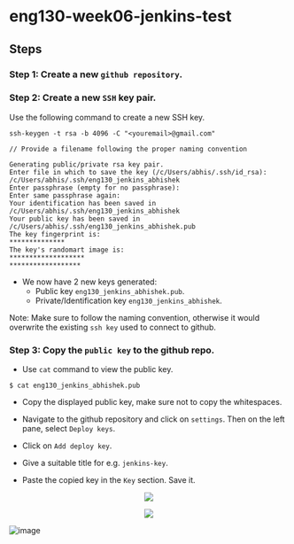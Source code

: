 # eng130-week06-jenkins-test

## Steps

### Step 1: Create a new `github repository`.

### Step 2: Create a new `SSH` key pair.

Use the following command to create a new SSH key.

```
ssh-keygen -t rsa -b 4096 -C "<youremail>@gmail.com"

// Provide a filename following the proper naming convention

Generating public/private rsa key pair.
Enter file in which to save the key (/c/Users/abhis/.ssh/id_rsa): /c/Users/abhis/.ssh/eng130_jenkins_abhishek
Enter passphrase (empty for no passphrase):
Enter same passphrase again:
Your identification has been saved in /c/Users/abhis/.ssh/eng130_jenkins_abhishek
Your public key has been saved in /c/Users/abhis/.ssh/eng130_jenkins_abhishek.pub
The key fingerprint is:
**************
The key's randomart image is:
*******************
******************
```

- We now have 2 new keys generated:
  - Public key `eng130_jenkins_abhishek.pub`. 
  - Private/Identification key `eng130_jenkins_abhishek`.

Note: Make sure to follow the naming convention, otherwise it would overwrite the existing `ssh key` used to connect to github.

### Step 3: Copy the `public key` to the github repo.

- Use `cat` command to view the public key.

```
$ cat eng130_jenkins_abhishek.pub
```

- Copy the displayed public key, make sure not to copy the whitespaces.

- Navigate to the github repository and click on `settings`. Then on the left pane, select `Deploy keys`.

- Click on `Add deploy key`.

- Give a suitable title for e.g. `jenkins-key`.

- Paste the copied key in the `Key` section. Save it.

<p align="center">
  <img src="https://user-images.githubusercontent.com/110366380/200579153-09540d8f-a683-4a46-a252-9b2c67e4d347.png">
</p>

<p align="center">
  <img src="https://user-images.githubusercontent.com/110366380/200578770-5a848850-5021-4462-a186-35b0c76447e7.png">
</p>


![image](https://user-images.githubusercontent.com/110366380/200581650-78e7bffd-935a-4e50-ae37-044f716a7324.png)

